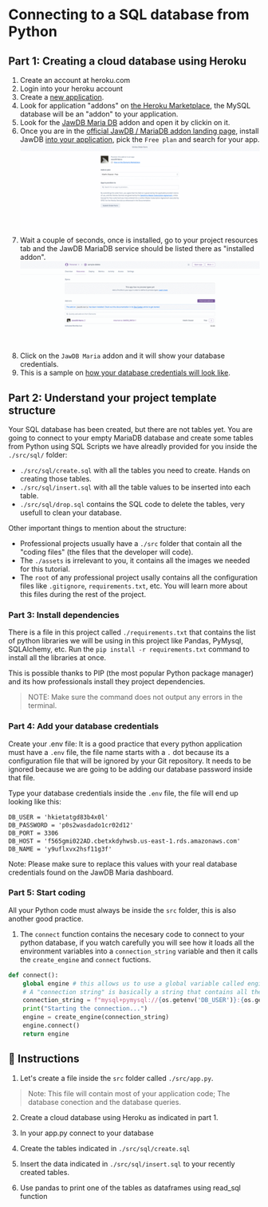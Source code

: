 # Connecting to a SQL database from Python

## Part 1: Creating a cloud database using Heroku

1. Create an account at heroku.com
2. Login into your heroku account
3. Create a [new application](https://dashboard.heroku.com/new-app).
4. Look for application "addons" on [the Heroku Marketplace]( https://elements.heroku.com/addons), the MySQL database will be an "addon" to your application.
5. Look for the [JawDB Maria DB](./assets/jawdb.png) addon and open it by clickin on it.
6. Once you are in the [official JawDB / MariaDB addon landing page](https://elements.heroku.com/addons/jawsdb-maria), install JawDB [into your application](./assets/mariadb.png), pick the `Free plan` and search for your app.
![install jawdb](./assets/dyml1T8uI3.gif)
7. Wait a couple of seconds, once is installed, go to your project resources tab and the JawDB MariaDB service should be listed there as "installed addon".
![install jawdb](./assets/bjEDNLpKKq.gif)
8. Click on the `JawDB Maria` addon and it will show your database credentials.
9. This is a sample on [how your database credentials will look like](./assets/JawsDB.png).


## Part 2: Understand your project template structure

Your SQL database has been created, but there are not tables yet. You are going to connect to your empty MariaDB database and create some tables from Python using SQL Scripts we have alreadly provided for you inside the `./src/sql/` folder:

- `./src/sql/create.sql` with all the tables you need to create. Hands on creating those tables.
- `./src/sql/insert.sql` with all the table values to be inserted into each table.
- `./src/sql/drop.sql` contains the SQL code to delete the tables, very usefull to clean your database.

Other important things to mention about the structure:

- Professional projects usually have a `./src` folder that contain all the "coding files" (the files that the developer will code).
- The `./assets` is irrelevant to you, it contains all the images we needed for this tutorial.
- The `root` of any professional project usally contains all the configuration files like `.gitignore`, `requirements.txt`, etc. You will learn more about this files during the rest of the project.

### Part 3: Install dependencies

There is a file in this project called `./requirements.txt` that contains the list of python libraries we will be using in this project like Pandas, PyMysql, SQLAlchemy, etc. Run the `pip install -r requirements.txt` command to install all the libraries at once.

This is possible thanks to PIP (the most popular Python package manager) and its how professionals install they project dependencies.

> NOTE: Make sure the command does not output any errors in the terminal.

### Part 4: Add your database credentials 

Create your .env file: It is a good practice that every python application must have a `.env` file, the file name starts with a `.` dot because its a configuration file that will be ignored by your Git repository. It needs to be ignored because we are going to be adding our database password inside that file. 

Type your database credentials inside the `.env` file, the file will end up looking like this:

```
DB_USER = 'hkietatgd83b4x0l'
DB_PASSWORD = 'p0s2wasdado1cr02d12'
DB_PORT = 3306
DB_HOST = 'f565gmi022AD.cbetxkdyhwsb.us-east-1.rds.amazonaws.com'
DB_NAME = 'y9uflxvx2hsf11g3f'
```

Note: Please make sure to replace this values with your real database credentials found on the JawDB Maria dashboard.

### Part 5: Start coding

All your Python code must always be inside the `src` folder, this is also another good practice.

1. The `connect` function contains the necesary code to connect to your python database, if you watch carefully you will see how it loads all the environment variables into a `connection_string` variable and then it calls the `create_engine` and `connect` fuctions.

```py
def connect():
    global engine # this allows us to use a global variable called engine
    # A "connection string" is basically a string that contains all the databse credentials together
    connection_string = f"mysql+pymysql://{os.getenv('DB_USER')}:{os.getenv('DB_PASSWORD')}@{os.getenv('DB_HOST')}/{os.getenv('DB_NAME')}?autocommit=true"
    print("Starting the connection...")
    engine = create_engine(connection_string)
    engine.connect()
    return engine
```

## 📝 Instructions

1. Let's create a file inside the `src` folder called `./src/app.py`.

> Note: This file will contain most of your application code; The database conection and the database queries.

2. Create a cloud database using Heroku as indicated in part 1.

3. In your app.py connect to your database

4. Create the tables indicated in `./src/sql/create.sql`

5. Insert the data indicated in `./src/sql/insert.sql` to your recently created tables.

6. Use pandas to print one of the tables as dataframes using read_sql function





